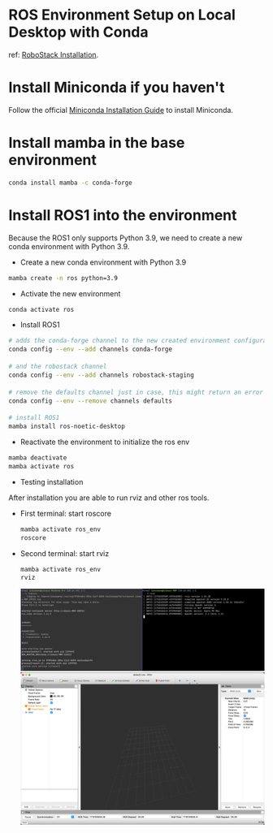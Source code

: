 # ROS Environment Setup on Local Desktop with Conda

ref: [RoboStack Installation](https://robostack.github.io/GettingStarted.html).

# Install Miniconda if you haven't

Follow the official [Miniconda Installation Guide](https://docs.conda.io/en/latest/miniconda.html) to install Miniconda.

# Install mamba in the base environment

```bash
conda install mamba -c conda-forge
```

# Install ROS1 into the environment

Because the ROS1 only supports Python 3.9, we need to create a new conda environment with Python 3.9.

- Create a new conda environment with Python 3.9

```bash
mamba create -n ros python=3.9
```

- Activate the new environment

```bash
conda activate ros
```

- Install ROS1

```bash
# adds the conda-forge channel to the new created environment configuration
conda config --env --add channels conda-forge

# and the robostack channel
conda config --env --add channels robostack-staging

# remove the defaults channel just in case, this might return an error if it is not in the list which is ok
conda config --env --remove channels defaults

# install ROS1
mamba install ros-noetic-desktop
```

- Reactivate the environment to initialize the ros env

```bash
mamba deactivate
mamba activate ros
```

- Testing installation

After installation you are able to run rviz and other ros tools.

  - First terminal: start roscore
    ```bash
    mamba activate ros_env
    roscore
    ```

  - Second terminal: start rviz
    ```bash
    mamba activate ros_env
    rviz
    ```
    ![terminal](./resources/ros_installation_testing.png)
    ![rviz](./resources/ros_installation_rviz.png)

